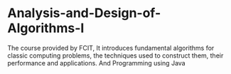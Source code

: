 # Analysis-and-Design-of-Algorithms-I
The course provided by FCIT, It introduces fundamental algorithms for classic computing problems, the techniques used to construct them, their performance and applications. And Programming using Java
